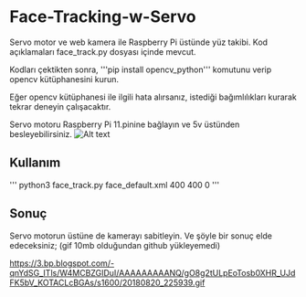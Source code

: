 # Face-Tracking-w-Servo
Servo motor ve web kamera ile Raspberry Pi üstünde yüz takibi.
Kod açıklamaları face_track.py dosyası içinde mevcut.

Kodları çektikten sonra, '''pip install opencv_python''' komutunu verip opencv kütüphanesini kurun.

Eğer opencv kütüphanesi ile ilgili hata alırsanız, istediği bağımlılıkları kurarak tekrar deneyin çalışacaktır.

Servo motoru Raspberry Pi 11.pinine bağlayın ve 5v üstünden besleyebilirsiniz.
![Alt text](https://2.bp.blogspot.com/-Gnq_oDQaw5U/W4L98MSkOuI/AAAAAAAAANE/22L4V2jdKiMD-6m_MRiN2ULptbjdiqUawCLcBGAs/s320/raspi_servo.png)

## Kullanım
'''
python3 face_track.py face_default.xml 400 400 0
'''

## Sonuç
Servo motorun üstüne de kamerayı sabitleyin. Ve şöyle bir sonuç elde edeceksiniz;
(gif 10mb olduğundan github yükleyemedi)

https://3.bp.blogspot.com/-qnYdSG_ITls/W4MCBZGIDuI/AAAAAAAAANQ/gO8g2tULpEoTosb0XHR_UJdFK5bV_KOTACLcBGAs/s1600/20180820_225939.gif
